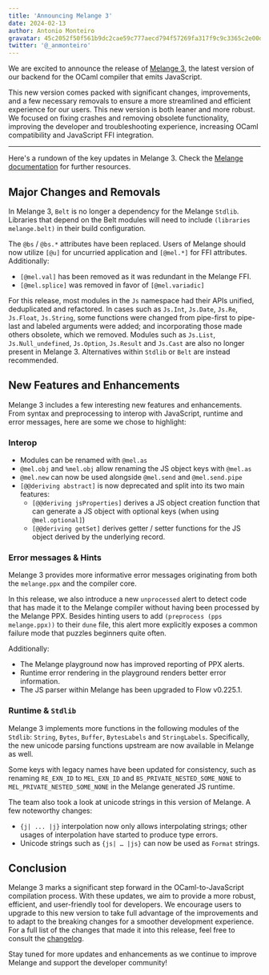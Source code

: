 ```yaml
---
title: 'Announcing Melange 3'
date: 2024-02-13
author: Antonio Monteiro
gravatar: 45c2052f50f561b9dc2cae59c777aecd794f57269fa317f9c9c3365c2e00d16f
twitter: '@_anmonteiro'
---
```


We are excited to announce the release of [Melange
3](https://github.com/melange-re/melange/releases/tag/3.0.0-51), the latest
version of our backend for the OCaml compiler that emits JavaScript.

This new version comes packed with significant changes, improvements, and a few
necessary removals to ensure a more streamlined and efficient experience for our
users. This new version is both leaner and more robust. We focused on fixing
crashes and removing obsolete functionality, improving the developer and
troubleshooting experience, increasing OCaml compatibility and JavaScript FFI
integration.

---

Here's a rundown of the key updates in Melange 3. Check the [Melange
documentation](https://melange.re/v3.0.0/) for further resources.

## Major Changes and Removals

In Melange 3, `Belt` is no longer a dependency for the Melange `Stdlib`.
Libraries that depend on the Belt modules will need to include `(libraries
melange.belt)` in their build configuration.

The `@bs` / `@bs.*` attributes have been replaced. Users of Melange should now
utilize `[@u]` for uncurried application and `[@mel.*]` for FFI attributes.
Additionally:

- `[@mel.val]` has been removed as it was redundant in the Melange FFI​​.
- `[@mel.splice]` was removed in favor of `[@mel.variadic]`

For this release, most modules in the `Js` namespace had their APIs unified,
deduplicated and refactored. In cases such as `Js.Int`, `Js.Date`, `Js.Re`,
`Js.Float`, `Js.String`, some functions were changed from pipe-first to
pipe-last and labeled arguments were added; and incorporating those made others
obsolete, which we removed. Modules such as `Js.List`, `Js.Null_undefined`,
`Js.Option`, `Js.Result` and `Js.Cast` are also no longer present in Melange 3.
Alternatives within `Stdlib` or `Belt` are instead​​ recommended.

## New Features and Enhancements

Melange 3 includes a few interesting new features and enhancements. From syntax
and preprocessing to interop with JavaScript, runtime and error messages, here are some
we chose to highlight:

### Interop

- Modules can be renamed with `@mel.as`
- `@mel.obj` and `%mel.obj` allow renaming the JS object keys with `@mel.as`
- `@mel.new` can now be used alongside `@mel.send` and `@mel.send.pipe`
- `[@@deriving abstract]` is now deprecated and split into its two main
  features:
  - `[@@deriving jsProperties]` derives a JS object creation function that can
    generate a JS object with optional keys (when using `@mel.optional]`)
  - `[@@deriving getSet]` derives getter / setter functions for the JS object
    derived by the underlying record.

### Error messages & Hints

Melange 3 provides more informative error messages originating from both the
`melange.ppx` and the compiler core​​​​.

In this release, we also introduce a new `unprocessed` alert to detect code that
has made it to the Melange compiler without having been processed by the Melange
PPX. Besides hinting users to add `(preprocess (pps melange.ppx))` to their `dune`
file, this alert more explicitly exposes a common failure mode that puzzles
beginners quite often.

Additionally:

- The Melange playground now has improved reporting of PPX alerts.
- Runtime error rendering in the playground renders better error information.
- The JS parser within Melange has been upgraded to Flow v0.225.1.

### Runtime & `Stdlib`

Melange 3 implements more functions in the following modules of the `Stdlib`:
`String`, `Bytes`, `Buffer`, `BytesLabels` and `StringLabels`. Specifically, the
new unicode parsing functions upstream are now available in Melange as well.

Some keys with legacy names have been updated for consistency, such as renaming
`RE_EXN_ID` to `MEL_EXN_ID` and `BS_PRIVATE_NESTED_SOME_NONE` to
`MEL_PRIVATE_NESTED_SOME_NONE`​​ in the Melange generated JS runtime.

The team also took a look at unicode strings in this version of Melange. A few
noteworthy changes:

- `{j| ... |j}` interpolation​​​​ now only allows interpolating strings; other
  usages of interpolation have started to produce type errors.
- Unicode strings such as `{js| … |js}` can now be used as `Format` strings.

## Conclusion

Melange 3 marks a significant step forward in the OCaml-to-JavaScript
compilation process. With these updates, we aim to provide a more robust,
efficient, and user-friendly tool for developers. We encourage users to upgrade
to this new version to take full advantage of the improvements and to adapt to
the breaking changes for a smoother development experience. For a full list of
the changes that made it into this release, feel free to consult the
[changelog](https://github.com/melange-re/melange/blob/main/Changes.md#300-2024-01-28).

Stay tuned for more updates and enhancements as we continue to improve Melange
and support the developer community!
